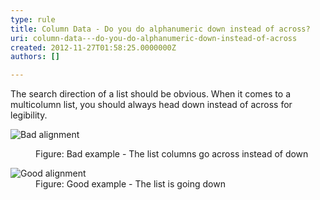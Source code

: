 ```yaml
---
type: rule
title: Column Data - Do you do alphanumeric down instead of across?
uri: column-data---do-you-do-alphanumeric-down-instead-of-across
created: 2012-11-27T01:58:25.0000000Z
authors: []

---
```


 
The search direction of a list should be obvious. When it comes to a multicolumn list, you should always head down instead of across for legibility.
   ​<dl class="badImage"><dt><img src="http&#58;//www.ssw.com.au/ssw/Standards/Rules/Images/bad-alphanum.jpg" alt="Bad alignment"></dt>
<dd>Figure&#58; Bad example - The list columns go across instead of down</dd></dl><dl class="goodImage"><dt><img src="http&#58;//www.ssw.com.au/ssw/Standards/Rules/Images/good-alphanum.jpg" alt="Good alignment"></dt>
<dd>Figure&#58; Good example - The list is going down</dd></dl>
